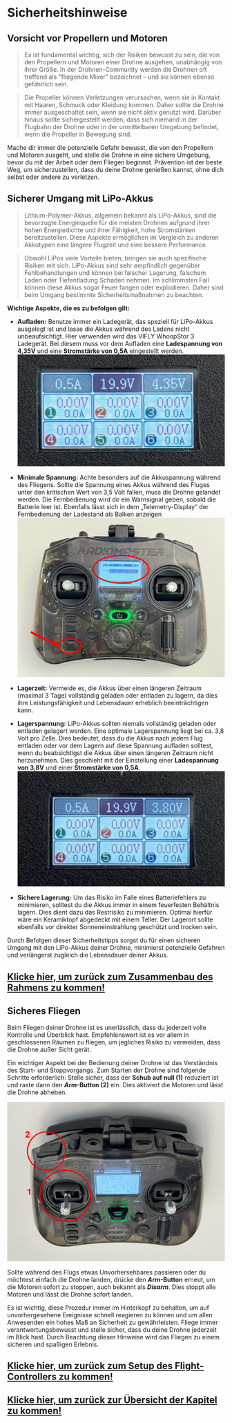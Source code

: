 # Sicherheitshinweise

## Vorsicht vor Propellern und Motoren

>Es ist fundamental wichtig, sich der Risiken bewusst zu sein, die von den Propellern und Motoren einer Drohne ausgehen, unabhängig von ihrer Größe. In der Drohnen-Community werden die Drohnen oft treffend als "fliegende Mixer" bezeichnet – und sie können ebenso gefährlich sein.


>Die Propeller können Verletzungen verursachen, wenn sie in Kontakt mit Haaren, Schmuck oder Kleidung kommen. Daher sollte die Drohne immer ausgeschaltet sein, wenn sie nicht aktiv genutzt wird. Darüber hinaus sollte sichergestellt werden, dass sich niemand in der Flugbahn der Drohne oder in der unmittelbaren Umgebung befindet, wenn die Propeller in Bewegung sind. 


Mache dir immer die potenzielle Gefahr bewusst, die von den Propellern und Motoren ausgeht, und stelle die Drohne in eine sichere Umgebung, bevor du mit der Arbeit oder dem Fliegen beginnst. Prävention ist der beste Weg, um sicherzustellen, dass du deine Drohne genießen kannst, ohne dich selbst oder andere zu verletzen.


## Sicherer Umgang mit LiPo-Akkus

>Lithium-Polymer-Akkus, allgemein bekannt als LiPo-Akkus, sind die bevorzugte Energiequelle für die meisten Drohnen aufgrund ihrer hohen Energiedichte und ihrer Fähigkeit, hohe Stromstärken bereitzustellen. Diese Aspekte ermöglichen im Vergleich zu anderen Akkutypen eine längere Flugzeit und eine bessere Performance. 

>Obwohl LiPos viele Vorteile bieten, bringen sie auch spezifische Risiken mit sich. LiPo-Akkus sind sehr empfindlich gegenüber Fehlbehandlungen und können bei falscher Lagerung, falschem Laden oder Tiefentladung Schaden nehmen. Im schlimmsten Fall können diese Akkus sogar Feuer fangen oder explodieren. Daher sind beim Umgang bestimmte Sicherheitsmaßnahmen zu beachten.

**Wichtige Aspekte, die es zu befolgen gilt:**

- **Aufladen:** Benutze immer ein Ladegerät, das speziell für LiPo-Akkus ausgelegt ist und lasse die Akkus während des Ladens nicht unbeaufsichtigt. Hier verwenden wird das VIFLY WhoopStor 3 Ladegerät. Bei diesem muss vor dem Aufladen eine **Ladespannung von 4,35V** und eine **Stromstärke von 0,5A** eingestellt werden.
    ![Image](/rsc/01_img/09_Safety/ChargerCharge.png)

- **Minimale Spannung:** Achte besonders auf die Akkuspannung während des Fliegens. Sollte die Spannung eines Akkus während des Fluges unter den kritischen Wert von 3,5 Volt fallen, muss die Drohne gelandet werden. Die Fernbedienung wird dir ein Warnsignal geben, sobald die Batterie leer ist. Ebenfalls lässt sich in dem „Telemetry-Display“ der Fernbedienung der Ladestand als Balken anzeigen
    ![Image](/rsc/01_img/09_Safety/RemoteTelemetry.png)

- **Lagerzeit:** Vermeide es, die Akkus über einen längeren Zeitraum (maximal 3 Tage) vollständig geladen oder entladen zu lagern, da dies ihre Leistungsfähigkeit und Lebensdauer erheblich beeinträchtigen kann.

- **Lagerspannung:** LiPo-Akkus sollten niemals vollständig geladen oder entladen gelagert werden. Eine optimale Lagerspannung liegt bei ca. 3,8 Volt pro Zelle. Dies bedeutet, dass du die Akkus nach jedem Flug entladen oder vor dem Lagern auf diese Spannung aufladen solltest, wenn du beabsichtigst die Akkus über einen längeren Zeitraum nicht herzunehmen. Dies geschieht mit der Einstellung einer 
**Ladespannung von 3,8V** und einer **Stromstärke von 0,5A**.
    ![Image](/rsc/01_img/09_Safety/ChargerStorage.png)

- **Sichere Lagerung:** Um das Risiko im Falle eines Batteriefehlers zu minimieren, solltest du die Akkus immer in einem feuerfesten Behältnis lagern. Dies dient dazu das Restrisiko zu minimieren. Optimal hierfür wäre ein Keramiktopf abgedeckt mit einem Teller. Der Lagerort sollte ebenfalls vor direkter Sonneneinstrahlung geschützt und trocken sein.

Durch Befolgen dieser Sicherheitstipps sorgst du für einen sicheren Umgang mit den LiPo-Akkus deiner Drohne, minimierst potenzielle Gefahren und verlängerst zugleich die Lebensdauer deiner Akkus.

## [Klicke hier, um zurück zum Zusammenbau des Rahmens zu kommen!](/docs/02_FrameAssembly.md#akku-laden)


## Sicheres Fliegen

Beim Fliegen deiner Drohne ist es unerlässlich, dass du jederzeit volle Kontrolle und Überblick hast. Empfehlenswert ist es vor allem in geschlossenen Räumen zu fliegen, um jegliches Risiko zu vermeiden, dass die Drohne außer Sicht gerät.

Ein wichtiger Aspekt bei der Bedienung deiner Drohne ist das Verständnis des Start- und Stoppvorgangs. Zum Starten der Drohne sind folgende Schritte erforderlich: Stelle sicher, dass der **Schub auf null (1)** reduziert ist und raste dann den ***Arm*-Button (2)** ein. Dies aktiviert die Motoren und lässt die Drohne abheben. 

![Image](/rsc/01_img/09_Safety/RemoteArm.png)

Sollte während des Flugs etwas Unvorhersehbares passieren oder du möchtest einfach die Drohne landen, drücke den ***Arm*-Button** erneut, um die Motoren sofort zu stoppen, auch bekannt als ***Disarm***. Dies stoppt alle Motoren und lässt die Drohne sofort landen.

Es ist wichtig, diese Prozedur immer im Hinterkopf zu behalten, um auf unvorhergesehene Ereignisse schnell reagieren zu können und um allen Anwesenden ein hohes Maß an Sicherheit zu gewährleisten. Fliege immer verantwortungsbewusst und stelle sicher, dass du deine Drohne jederzeit im Blick hast. Durch Beachtung dieser Hinweise wird das Fliegen zu einem sicheren und spaßigen Erlebnis.

## [Klicke hier, um zurück zum Setup des Flight-Controllers zu kommen!](/docs/05_FlightControllerSetup.md#konfiguration-motorsteuerung)

## [Klicke hier, um zurück zur Übersicht der Kapitel zu kommen!](/README.md#kapitel)


